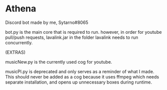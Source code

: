 # Athena
Discord bot made by me, Sytarno#8065

bot.py is the main core that is required to run. 
however, in order for youtube pull/push requests, lavalink.jar in the folder lavalink needs to run concurrently.

(EXTRAS)

musicNew.py is the currently used cog for youtube.

musicPl.py is deprecated and only serves as a reminder of what I made. 
This should never be added as a cog because it uses ffmpeg which needs separate installation, and opens up unnecessary boxes during runtime.
